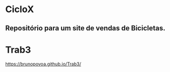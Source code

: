 # CicloX

## Repositório para um site de vendas de Bicicletas.
# Trab3

https://brunopovoa.github.io/Trab3/
